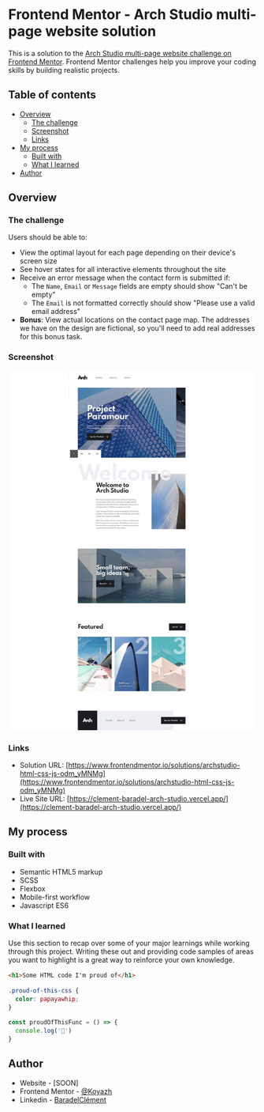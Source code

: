# Frontend Mentor - Arch Studio multi-page website solution

This is a solution to the [Arch Studio multi-page website challenge on Frontend Mentor](https://www.frontendmentor.io/challenges/arch-studio-multipage-website-wNIbOFYR6). Frontend Mentor challenges help you improve your coding skills by building realistic projects. 

## Table of contents

- [Overview](#overview)
  - [The challenge](#the-challenge)
  - [Screenshot](#screenshot)
  - [Links](#links)
- [My process](#my-process)
  - [Built with](#built-with)
  - [What I learned](#what-i-learned)
- [Author](#author)

## Overview

### The challenge

Users should be able to:

- View the optimal layout for each page depending on their device's screen size
- See hover states for all interactive elements throughout the site
- Receive an error message when the contact form is submitted if:
  - The `Name`, `Email` or `Message` fields are empty should show "Can't be empty"
  - The `Email` is not formatted correctly should show "Please use a valid email address"
- **Bonus**: View actual locations on the contact page map. The addresses we have on the design are fictional, so you'll need to add real addresses for this bonus task.

### Screenshot
![screenshot](./screenshot.jpg)


### Links

- Solution URL: [https://www.frontendmentor.io/solutions/archstudio-html-css-js-odm_yMNMg](https://www.frontendmentor.io/solutions/archstudio-html-css-js-odm_yMNMg)
- Live Site URL: [https://clement-baradel-arch-studio.vercel.app/](https://clement-baradel-arch-studio.vercel.app/)

## My process

### Built with

- Semantic HTML5 markup
- SCSS
- Flexbox
- Mobile-first workflow
- Javascript ES6

### What I learned

Use this section to recap over some of your major learnings while working through this project. Writing these out and providing code samples of areas you want to highlight is a great way to reinforce your own knowledge.

```html
<h1>Some HTML code I'm proud of</h1>
```
```css
.proud-of-this-css {
  color: papayawhip;
}
```
```js
const proudOfThisFunc = () => {
  console.log('🎉')
}
```

## Author

- Website - [SOON]
- Frontend Mentor - [@Koyazh](https://www.frontendmentor.io/profile/Koyazh)
- Linkedin - [BaradelClément](https://www.linkedin.com/in/cl%C3%A9ment-baradel-330460209)

